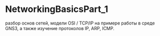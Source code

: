 # NetworkingBasicsPart_1
разбор основ сетей, модели OSI / TCP/IP на примере работы в среде GNS3, а также изучение протоколов IP, ARP, ICMP.

